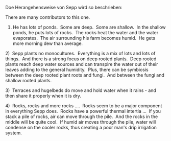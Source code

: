 Doe Herangehensweise von Sepp wird so beschrieben:

There are many contributors to this one.  
  
1) He has lots of ponds.  Some are deep.  Some are shallow.  In the shallow ponds, he puts lots of rocks.  The rocks heat the water and the water evaporates.  The air surrounding his farm becomes humid.  He gets more morning dew than average.  
  
2)  Sepp plants no monocultures.  Everything is a mix of lots and lots of things.  And there is a strong focus on deep rooted plants.  Deep rooted plants reach deep water sources and can transpire the water out of their leaves adding to the general humidity.  Plus, there can be symbiosis between the deep rooted plant roots and fungi.  And between the fungi and shallow rooted plants.  
  
3)  Terraces and hugelbeds do move and hold water when it rains - and then share it properly when it is dry.  
  
4)  Rocks, rocks and more rocks ....  Rocks seem to be a major component in everything Sepp does.  Rocks have a powerful thermal intertia ...  If you stack a pile of rocks, air can move through the pile.  And the rocks in the middle will be quite cool.  If humid air moves through the pile, water will condense on the cooler rocks, thus creating a poor man's drip irrigation system.